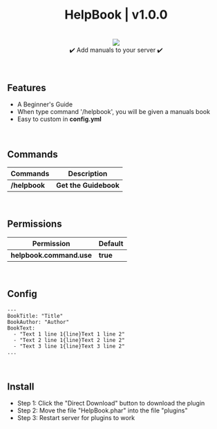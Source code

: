 <div align="center">
<h1>HelpBook | v1.0.0<h1>
</div>
<p align="center">
<a href="https://poggit.pmmp.io/p/HelpBook"><img src="https://poggit.pmmp.io/shield.state/HelpBook">
</a>
<br>
✔️ Add manuals to your server ✔️
</p>

<br>

## Features
- A Beginner's Guide
- When type command '/helpbook', you will be given a manuals book
- Easy to custom in **config.yml**

<br>

## Commands
| **Commands** | **Description** |
| --- | --- |
| **/helpbook** | **Get the Guidebook** |

<br>

## Permissions
| **Permission** | **Default** |
| --- | --- |
| **helpbook.command.use** | **true** |
	
<br>

## Config
```
---
BookTitle: "Title"
BookAuthor: "Author"
BookText:
  - "Text 1 line 1{line}Text 1 line 2"
  - "Text 2 line 1{line}Text 2 line 2"
  - "Text 3 line 1{line}Text 3 line 2"
...
```

<br>

## Install
- Step 1: Click the "Direct Download" button to download the plugin
- Step 2: Move the file "HelpBook.phar" into the file "plugins"
- Step 3: Restart server for plugins to work
